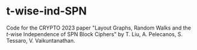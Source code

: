 # t-wise-ind-SPN
Code for the CRYPTO 2023 paper "Layout Graphs, Random Walks and the $t$-wise Independence of SPN Block Ciphers" by T. Liu, A. Pelecanos, S. Tessaro, V. Vaikuntanathan.
